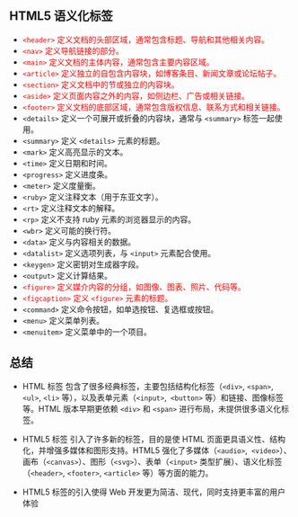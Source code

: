 ##  HTML5 语义化标签
- <span style="color: red">`<header>` 定义文档的头部区域，通常包含标题、导航和其他相关内容。</span>
- <span style="color: red">`<nav>` 定义导航链接的部分。</span>
- <span style="color: red">`<main>` 定义文档的主体内容，通常包含主要内容区域。</span>
- <span style="color: red">`<article>` 定义独立的自包含内容块，如博客条目、新闻文章或论坛帖子。</span>
- <span style="color: red">`<section>` 定义文档中的节或独立的内容块。</span>
- <span style="color: red">`<aside>` 定义页面内容之外的内容，如侧边栏、广告或相关链接。</span>
- <span style="color: red">`<footer>` 定义文档的底部区域，通常包含版权信息、联系方式和相关链接。</span>
- `<details>` 定义一个可展开或折叠的内容块，通常与 `<summary>` 标签一起使用。
- `<summary>` 定义 `<details>` 元素的标题。
- `<mark>` 定义高亮显示的文本。
- `<time>` 定义日期和时间。
- `<progress>` 定义进度条。
- `<meter>` 定义度量衡。
- `<ruby>` 定义注释文本（用于东亚文字）。
- `<rt>` 定义注释文本的解释。
- `<rp>` 定义不支持 ruby 元素的浏览器显示的内容。
- `<wbr>` 定义可能的换行符。
- `<data>` 定义与内容相关的数据。
- `<datalist>` 定义选项列表，与 `<input>` 元素配合使用。
- `<keygen>` 定义密钥对生成器字段。
- `<output>` 定义计算结果。
- <span style="color: red">`<figure>` 定义媒介内容的分组，如图像、图表、照片、代码等。</span>
- <span style="color: red">`<figcaption>` 定义 `<figure>` 元素的标题。</span>
- `<command>` 定义命令按钮，如单选按钮、复选框或按钮。
- `<menu>` 定义菜单列表。
- `<menuitem>` 定义菜单中的一个项目。
## 总结
- HTML 标签 包含了很多经典标签，主要包括结构化标签（`<div>`, `<span>`, `<ul>`, `<li>` 等），以及表单元素（`<input>`,` <button>` 等）和链接、图像标签等。HTML 版本早期更依赖 `<div>` 和 `<span>` 进行布局，未提供很多语义化标签。

- HTML5 标签 引入了许多新的标签，目的是使 HTML 页面更具语义性、结构化，并增强多媒体和图形支持。HTML5 强化了多媒体（`<audio>`,` <video>`）、画布（`<canvas>`）、图形（`<svg>`）、表单（`<input>` 类型扩展）、语义化标签（`<header>`, `<footer>`, `<article>` 等）等方面的能力。

-   HTML5 标签的引入使得 Web 开发更为简洁、现代，同时支持更丰富的用户体验